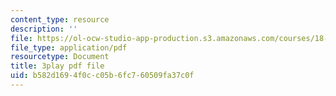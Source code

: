 ```yaml
---
content_type: resource
description: ''
file: https://ol-ocw-studio-app-production.s3.amazonaws.com/courses/18-01sc-single-variable-calculus-fall-2010/b582d1694f0cc05b6fc760509fa37c0f_MK_0QHbUnIA.pdf
file_type: application/pdf
resourcetype: Document
title: 3play pdf file
uid: b582d169-4f0c-c05b-6fc7-60509fa37c0f
---
```

